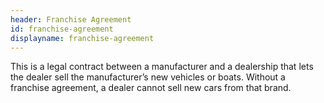 ```yaml
---
header: Franchise Agreement
id: franchise-agreement
displayname: franchise-agreement
---
```

This is a legal contract between a manufacturer and a dealership that lets the dealer sell the manufacturer’s new vehicles or boats. Without a franchise agreement, a dealer cannot sell new cars from that brand.
